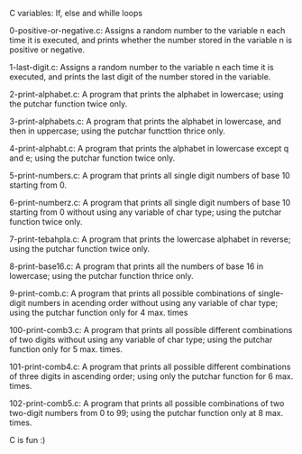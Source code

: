 C variables: If, else and whille loops

0-positive-or-negative.c: Assigns a random number to the variable n each time it is executed, and prints whether the number stored in the variable n is positive or negative.

1-last-digit.c: Assigns a random number to the variable n each time it is executed, and prints the last digit of the number stored in the variable.

2-print-alphabet.c: A program that prints the alphabet in lowercase; using the putchar function twice only.

3-print-alphabets.c: A program that prints the alphabet in lowercase, and then in uppercase; using the putchar functtion thrice only.

4-print-alphabt.c: A program that prints the alphabet in lowercase except q and e; using the putchar function twice only.

5-print-numbers.c: A program that prints all single digit numbers of base 10 starting from 0.

6-print-numberz.c: A program that prints all single digit numbers of base 10 starting from 0 without using any variable of char type; using the putchar function twice only.

7-print-tebahpla.c: A program that prints the lowercase alphabet in reverse; using the putchar function twice only.

8-print-base16.c: A program that prints all the numbers of base 16 in lowercase; using the putchar function thrice only.

9-print-comb.c: A program that prints all possible combinations of single-digit numbers in acending order without using any variable of char type; using the putchar function only for 4 max. times

100-print-comb3.c: A program that prints all possible different combinations of two digits without using any variable of char type; using the putchar function only for 5 max. times.

101-print-comb4.c: A program that prints all possible different combinations of three digits in ascending order; using only the putchar function for 6 max. times.

102-print-comb5.c: A program that prints all possible combinations of two two-digit numbers from 0 to 99; using the putchar function only at 8 max. times.

C is fun :)
